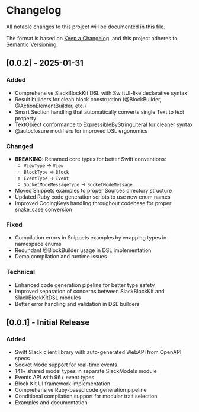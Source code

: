 # Changelog

All notable changes to this project will be documented in this file.

The format is based on [Keep a Changelog](https://keepachangelog.com/en/1.0.0/),
and this project adheres to [Semantic Versioning](https://semver.org/spec/v2.0.0.html).

## [0.0.2] - 2025-01-31

### Added
- Comprehensive SlackBlockKit DSL with SwiftUI-like declarative syntax
- Result builders for clean block construction (@BlockBuilder, @ActionElementBuilder, etc.)
- Smart Section handling that automatically converts single Text to text property
- TextObject conformance to ExpressibleByStringLiteral for cleaner syntax
- @autoclosure modifiers for improved DSL ergonomics

### Changed
- **BREAKING**: Renamed core types for better Swift conventions:
  - `ViewType` → `View`
  - `BlockType` → `Block` 
  - `EventType` → `Event`
  - `SocketModeMessageType` → `SocketModeMessage`
- Moved Snippets examples to proper Sources directory structure
- Updated Ruby code generation scripts to use new enum names
- Improved CodingKeys handling throughout codebase for proper snake_case conversion

### Fixed
- Compilation errors in Snippets examples by wrapping types in namespace enums
- Redundant @BlockBuilder usage in DSL implementation
- Demo compilation and runtime issues

### Technical
- Enhanced code generation pipeline for better type safety
- Improved separation of concerns between SlackBlockKit and SlackBlockKitDSL modules
- Better error handling and validation in DSL builders

## [0.0.1] - Initial Release

### Added
- Swift Slack client library with auto-generated WebAPI from OpenAPI specs
- Socket Mode support for real-time events
- 141+ shared model types in separate SlackModels module
- Events API with 96+ event types
- Block Kit UI framework implementation
- Comprehensive Ruby-based code generation pipeline
- Conditional compilation support for modular trait selection
- Examples and documentation
